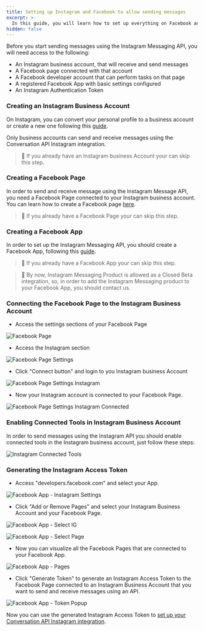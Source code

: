 ```yaml
---
title: Setting up Instagram and Facebook to allow sending messages 
excerpt: >- 
  In this guide, you will learn how to set up everything on Facebook and Instagram before sending messages 
hidden: false
---
```


Before you start sending messages using the Instagram Messaging API, you will need access to the following:

* An Instagram business account, that will receive and send messages
* A Facebook page connected with that account
* A Facebook developer account that can perform tasks on that page
* A registered Facebook App with basic settings configured
* An Instagram Authentication Token

### Creating an Instagram Business Account

On Instagram, you can convert your personal profile to a business account or create a new one following
this [guide](https://www.facebook.com/business/help/502981923235522).

Only business accounts can send and receive messages using the Conversation API Instagram integration.

> 📘 If you already have an Instagram business Account your can skip this step.

### Creating a Facebook Page

In order to send and receive message using the Instagram Message API, you need a Facebook Page connected
to your Instagram business account. You can learn how to create a Facebook
page [here](https://www.facebook.com/business/help/104002523024878).

> 📘 If you already have a Facebook Page your can skip this step.

### Creating a Facebook App

In order to set up the Instagram Messaging API, you should create a Facebook App, following
this [guide](https://developers.facebook.com/docs/development/create-an-app/).

> 📘 If you already have a Facebook App your can skip this step.

> 🚧 By now, Instagram Messaging Product is allowed as a Closed Beta integration, so, in order to add
> the Instagram Messaging product to your Facebook App, you should contact us.

### Connecting the Facebook Page to the Instagram Business Account

* Access the settings sections of your Facebook Page

![Facebook Page](../conversation-channel-support/images/channel-support/instagram/fb_page.jpg)

* Access the Instagram section

![Facebook Page Settings](../conversation-channel-support/images/channel-support/instagram/fb_page_settings.jpg)

* Click "Connect button" and login to you Instagram business Account

![Facebook Page Settings Instagram](../conversation-channel-support/images/channel-support/instagram/fb_page_instagram.jpg)

* Now your Instagram account is connected to your Facebook Page.

![Facebook Page Settings Instagram Connected](../conversation-channel-support/images/channel-support/instagram/fb_page_instagram_connected.jpg)

### Enabling Connected Tools in Instagram Business Account

In order to send messages using the Instagram API you should enable connected tools in the Instagram business account,
just follow these steps:

![Instagram Connected Tools](../conversation-channel-support/images/channel-support/instagram/ig_connected_tools.png)

### Generating the Instagram Access Token

* Access "developers.facebook.com" and select your App.

![Facebook App - Instagram Settings](../conversation-channel-support/images/channel-support/instagram/fb_gen_token.png)

* Click "Add or Remove Pages" and select your Instagram Business Account and your Facebook Page.

![Facebook App - Select IG](../conversation-channel-support/images/channel-support/instagram/fb_gen_token_add_ig.png)

![Facebook App - Select Page](../conversation-channel-support/images/channel-support/instagram/fb_gen_token_add_page.png)

* Now you can visualize all the Facebook Pages that are connected to your Facebook App.

![Facebook App - Pages](../conversation-channel-support/images/channel-support/instagram/fb_gen_token_pages.png)

* Click "Generate Token" to generate an Instagram Access Token to the Facebook Page connected to an Instagram Business
  Account that you want to send and receive messages using an API.

![Facebook App - Token Popup](../conversation-channel-support/images/channel-support/instagram/fb_gen_token_popup.png)

Now you can use the generated Instagram Access Token
to [set up your Conversation API Instagram integration](doc:conversation-instagram).